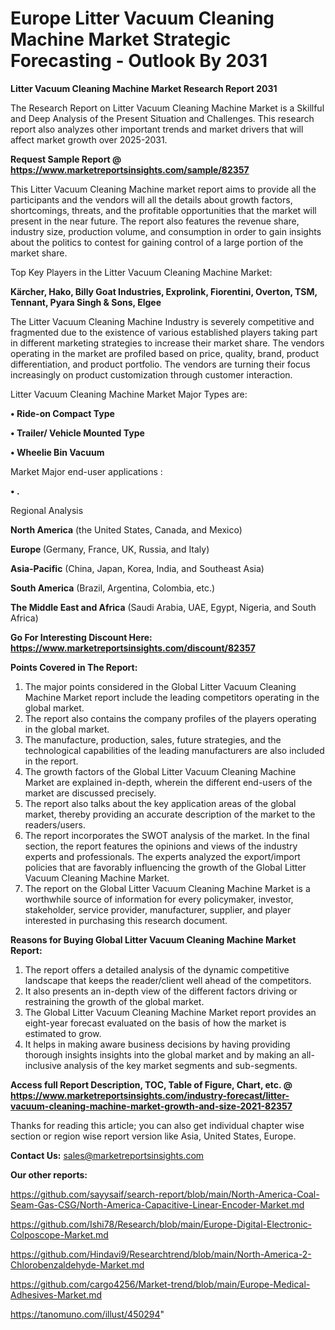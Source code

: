  # Europe Litter Vacuum Cleaning Machine Market Strategic Forecasting - Outlook By 2031

<strong>Litter Vacuum Cleaning Machine Market Research Report 2031</strong>

The Research Report on Litter Vacuum Cleaning Machine Market is a Skillful and Deep Analysis of the Present Situation and Challenges. This research report also analyzes other important trends and market drivers that will affect market growth over 2025-2031.

<strong>Request Sample Report @ <a href=https://www.marketreportsinsights.com/sample/82357>https://www.marketreportsinsights.com/sample/82357</a></strong>

This Litter Vacuum Cleaning Machine market report aims to provide all the participants and the vendors will all the details about growth factors, shortcomings, threats, and the profitable opportunities that the market will present in the near future. The report also features the revenue share, industry size, production volume, and consumption in order to gain insights about the politics to contest for gaining control of a large portion of the market share.

Top Key Players in the Litter Vacuum Cleaning Machine Market:

<strong>Kärcher, Hako, Billy Goat Industries, Exprolink, Fiorentini, Overton, TSM, Tennant, Pyara Singh & Sons, Elgee</strong>

The Litter Vacuum Cleaning Machine Industry is severely competitive and fragmented due to the existence of various established players taking part in different marketing strategies to increase their market share. The vendors operating in the market are profiled based on price, quality, brand, product differentiation, and product portfolio. The vendors are turning their focus increasingly on product customization through customer interaction.

Litter Vacuum Cleaning Machine Market Major Types are:

<strong>• Ride-on Compact Type

• Trailer/ Vehicle Mounted Type

• Wheelie Bin Vacuum</strong>

Market Major end-user applications :

<strong>• .</strong>

Regional Analysis

</u><strong><b>North America</b></strong> (the United States, Canada, and Mexico)

<strong><b>Europe </b></strong>(Germany, France, UK, Russia, and Italy)

<strong><b>Asia-Pacific</b></strong> (China, Japan, Korea, India, and Southeast Asia)

<strong><b>South America</b></strong> (Brazil, Argentina, Colombia, etc.)

<strong><b>The Middle East and Africa</b></strong> (Saudi Arabia, UAE, Egypt, Nigeria, and South Africa)

<strong>Go For Interesting Discount Here: <a href=https://www.marketreportsinsights.com/discount/82357>https://www.marketreportsinsights.com/discount/82357</a></strong>

<strong>Points Covered in The Report:</strong>
<ol>
  <li>The major points considered in the Global Litter Vacuum Cleaning Machine Market report include the leading competitors operating in the global market.</li>
  <li>The report also contains the company profiles of the players operating in the global market.</li>
  <li>The manufacture, production, sales, future strategies, and the technological capabilities of the leading manufacturers are also included in the report.</li>
  <li>The growth factors of the Global Litter Vacuum Cleaning Machine Market are explained in-depth, wherein the different end-users of the market are discussed precisely.</li>
  <li>The report also talks about the key application areas of the global market, thereby providing an accurate description of the market to the readers/users.</li>
  <li>The report incorporates the SWOT analysis of the market. In the final section, the report features the opinions and views of the industry experts and professionals. The experts analyzed the export/import policies that are favorably influencing the growth of the Global Litter Vacuum Cleaning Machine Market.</li>
  <li>The report on the Global Litter Vacuum Cleaning Machine Market is a worthwhile source of information for every policymaker, investor, stakeholder, service provider, manufacturer, supplier, and player interested in purchasing this research document.</li>
</ol>
<strong>Reasons for Buying Global Litter Vacuum Cleaning Machine Market Report:</strong>

<ol>
  <li>The report offers a detailed analysis of the dynamic competitive landscape that keeps the reader/client well ahead of the competitors.</li>
  <li>It also presents an in-depth view of the different factors driving or restraining the growth of the global market.</li>
  <li>The Global Litter Vacuum Cleaning Machine Market report provides an eight-year forecast evaluated on the basis of how the market is estimated to grow.</li>
  <li>It helps in making aware business decisions by having providing thorough insights insights into the global market and by making an all-inclusive analysis of the key market segments and sub-segments.</li>
</ol>
<strong>Access full Report Description, TOC, Table of Figure, Chart, etc. @ <a href=https://www.marketreportsinsights.com/industry-forecast/litter-vacuum-cleaning-machine-market-growth-and-size-2021-82357>https://www.marketreportsinsights.com/industry-forecast/litter-vacuum-cleaning-machine-market-growth-and-size-2021-82357</a></strong>


Thanks for reading this article; you can also get individual chapter wise section or region wise report version like Asia, United States, Europe.

<strong>Contact Us:</strong>
sales@marketreportsinsights.com

<strong>Our other reports:</strong>

<a href=https://github.com/sayysaif/search-report/blob/main/North-America-Coal-Seam-Gas-CSG/North-America-Capacitive-Linear-Encoder-Market.md>https://github.com/sayysaif/search-report/blob/main/North-America-Coal-Seam-Gas-CSG/North-America-Capacitive-Linear-Encoder-Market.md</a>

<a href=https://github.com/Ishi78/Research/blob/main/Europe-Digital-Electronic-Colposcope-Market.md>https://github.com/Ishi78/Research/blob/main/Europe-Digital-Electronic-Colposcope-Market.md</a>

<a href=https://github.com/Hindavi9/Researchtrend/blob/main/North-America-2-Chlorobenzaldehyde-Market.md>https://github.com/Hindavi9/Researchtrend/blob/main/North-America-2-Chlorobenzaldehyde-Market.md</a>

<a href=https://github.com/cargo4256/Market-trend/blob/main/Europe-Medical-Adhesives-Market.md>https://github.com/cargo4256/Market-trend/blob/main/Europe-Medical-Adhesives-Market.md</a>

<a href=https://tanomuno.com/illust/450294>https://tanomuno.com/illust/450294</a>"
